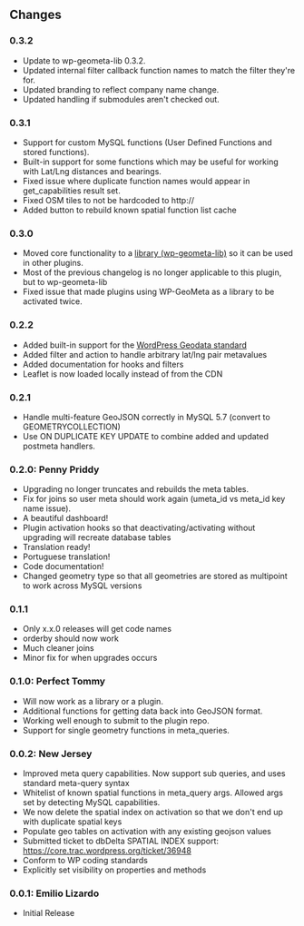 Changes
-------

### 0.3.2
 * Update to wp-geometa-lib 0.3.2.
 * Updated internal filter callback function names to match the filter they're for.
 * Updated branding to reflect company name change.
 * Updated handling if submodules aren't checked out.

### 0.3.1
 * Support for custom MySQL functions (User Defined Functions and stored functions).
 * Built-in support for some functions which may be useful for working with Lat/Lng distances and bearings.
 * Fixed issue where duplicate function names would appear in get_capabilities result set.
 * Fixed OSM tiles to not be hardcoded to http://
 * Added button to rebuild known spatial function list cache


### 0.3.0
 * Moved core functionality to a [library (wp-geometa-lib)](https://github.com/cimburadotcom/wp-geometa-lib) so it can be used in other plugins.
 * Most of the previous changelog is no longer applicable to this plugin, but to wp-geometa-lib
 * Fixed issue that made plugins using WP-GeoMeta as a library to be activated twice.


### 0.2.2
 * Added built-in support for the [WordPress Geodata standard](https://codex.wordpress.org/Geodata)
 * Added filter and action to handle arbitrary lat/lng pair metavalues
 * Added documentation for hooks and filters
 * Leaflet is now loaded locally instead of from the CDN

### 0.2.1
 * Handle multi-feature GeoJSON correctly in MySQL 5.7 (convert to GEOMETRYCOLLECTION)
 * Use ON DUPLICATE KEY UPDATE to combine added and updated postmeta handlers.

### 0.2.0: Penny Priddy
 * Upgrading no longer truncates and rebuilds the meta tables. 
 * Fix for joins so user meta should work again (umeta_id vs meta_id key name issue).
 * A beautiful dashboard! 
 * Plugin activation hooks so that deactivating/activating without upgrading will recreate database tables
 * Translation ready!
 * Portuguese translation!
 * Code documentation!
 * Changed geometry type so that all geometries are stored as multipoint to work across MySQL versions

### 0.1.1
 * Only x.x.0 releases will get code names
 * orderby should now work
 * Much cleaner joins
 * Minor fix for when upgrades occurs

### 0.1.0: Perfect Tommy
 * Will now work as a library or a plugin. 
 * Additional functions for getting data back into GeoJSON format.
 * Working well enough to submit to the plugin repo.
 * Support for single geometry functions in meta_queries.

### 0.0.2: New Jersey
 * Improved meta query capabilities. Now support sub queries, and uses standard meta-query syntax
 * Whitelist of known spatial functions in meta_query args. Allowed args set by detecting MySQL capabilities.
 * We now delete the spatial index on activation so that we don't end up with duplicate spatial keys
 * Populate geo tables on activation with any existing geojson values
 * Submitted ticket to dbDelta SPATIAL INDEX support: https://core.trac.wordpress.org/ticket/36948
 * Conform to WP coding standards
 * Explicitly set visibility on properties and methods

### 0.0.1: Emilio Lizardo
 * Initial Release


